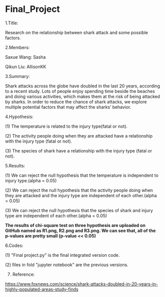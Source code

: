 # Final_Project

1.Title:

Research on the relationship between shark attack and some possible factors.

2.Members:

Saxue Wang: Sasha

Qikun Liu: AllisonKK

3.Summary:

  Shark attacks across the globe have doubled in the last 20 years, according to a recent study. Lots of people enjoy spending time beside
the beaches and doing various activities, which makes them at the risk of being attacked by sharks. In order to reduce the chance of shark
attacks, we explore multiple potential factors that may affect the sharks’ behavior.

4.Hypothesis:

(1) The temperature is related to the injury type(fatal or not).

(2) The activity people doing when they are attacked have a relationship with the injury type (fatal or not). 

(3) The species of shark have a relationship with the injury type (fatal or not).

5.Results:

(1) We can reject the null hypothesis that the temperature is independent to injury type.(alpha = 0.05)

  
(2) We can reject the null hypothesis that the activity people doing when they are attacked and the injury type are independent of each other.(alpha = 0.05)

(3) We can reject the null hypothesis that the species of shark and injury type are independent of each other.(alpha = 0.05)

**The results of chi-square test on three hypothesis are uploaded on GitHub named as R1.png, R2.png and R3.png. We can see that, all of the p-values are pretty small (p-value << 0.05)**

6.Codes:

(1) "Final project.py" is the final integrated version code.

(2) files in fold "jupyter notebook" are the previous versions.

7. Reference: 

https://www.foxnews.com/science/shark-attacks-doubled-in-20-years-in-highly-populated-areas-study-finds
